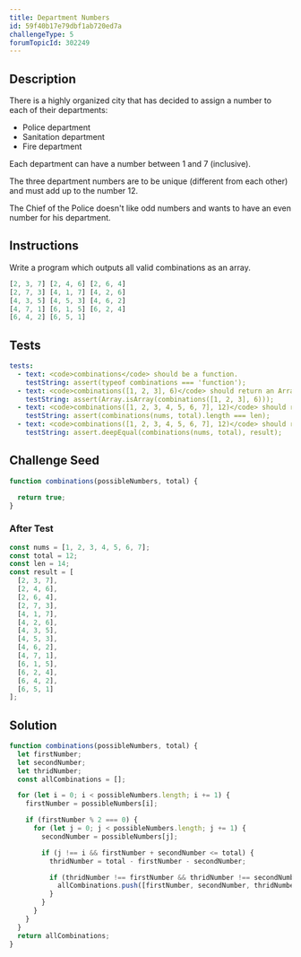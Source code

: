 ```yaml
---
title: Department Numbers
id: 59f40b17e79dbf1ab720ed7a
challengeType: 5
forumTopicId: 302249
---
```


## Description

<section id='description'>

There is a highly organized city that has decided to assign a number to each of their departments:

<ul>
  <li>Police department</li>
  <li>Sanitation department</li>
  <li>Fire department</li>
</ul>

Each department can have a number between 1 and 7 (inclusive).

The three department numbers are to be unique (different from each other) and must add up to the number 12.

The Chief of the Police doesn't like odd numbers and wants to have an even number for his department.

</section>

## Instructions

<section id='instructions'>

Write a program which outputs all valid combinations as an array.

```js
[2, 3, 7] [2, 4, 6] [2, 6, 4]
[2, 7, 3] [4, 1, 7] [4, 2, 6]
[4, 3, 5] [4, 5, 3] [4, 6, 2]
[4, 7, 1] [6, 1, 5] [6, 2, 4]
[6, 4, 2] [6, 5, 1]
```

</section>

## Tests

<section id='tests'>

```yml
tests:
  - text: <code>combinations</code> should be a function.
    testString: assert(typeof combinations === 'function');
  - text: <code>combinations([1, 2, 3], 6)</code> should return an Array.
    testString: assert(Array.isArray(combinations([1, 2, 3], 6)));
  - text: <code>combinations([1, 2, 3, 4, 5, 6, 7], 12)</code> should return an array of length 14.
    testString: assert(combinations(nums, total).length === len);
  - text: <code>combinations([1, 2, 3, 4, 5, 6, 7], 12)</code> should return all valid combinations.
    testString: assert.deepEqual(combinations(nums, total), result);

```

</section>

## Challenge Seed

<section id='challengeSeed'>

<div id='js-seed'>

```js
function combinations(possibleNumbers, total) {

  return true;
}
```

</div>

### After Test

<div id='js-teardown'>

```js
const nums = [1, 2, 3, 4, 5, 6, 7];
const total = 12;
const len = 14;
const result = [
  [2, 3, 7],
  [2, 4, 6],
  [2, 6, 4],
  [2, 7, 3],
  [4, 1, 7],
  [4, 2, 6],
  [4, 3, 5],
  [4, 5, 3],
  [4, 6, 2],
  [4, 7, 1],
  [6, 1, 5],
  [6, 2, 4],
  [6, 4, 2],
  [6, 5, 1]
];
```

</div>

</section>

## Solution

<section id='solution'>

```js
function combinations(possibleNumbers, total) {
  let firstNumber;
  let secondNumber;
  let thridNumber;
  const allCombinations = [];

  for (let i = 0; i < possibleNumbers.length; i += 1) {
    firstNumber = possibleNumbers[i];

    if (firstNumber % 2 === 0) {
      for (let j = 0; j < possibleNumbers.length; j += 1) {
        secondNumber = possibleNumbers[j];

        if (j !== i && firstNumber + secondNumber <= total) {
          thridNumber = total - firstNumber - secondNumber;

          if (thridNumber !== firstNumber && thridNumber !== secondNumber && possibleNumbers.includes(thridNumber)) {
            allCombinations.push([firstNumber, secondNumber, thridNumber]);
          }
        }
      }
    }
  }
  return allCombinations;
}

```

</section>
